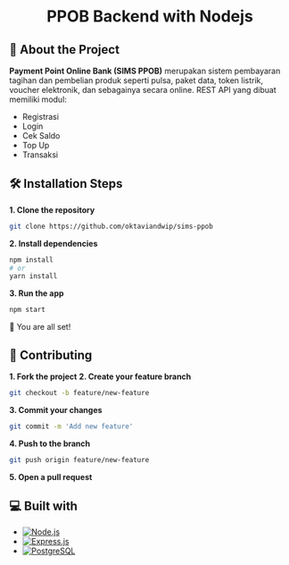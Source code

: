 <h1 align="center">
  PPOB Backend with Nodejs
</h1>

## 📝 About the Project

<b>Payment Point Online Bank (SIMS PPOB)</b> merupakan sistem pembayaran tagihan dan pembelian produk seperti pulsa, paket data, token listrik, voucher elektronik, dan sebagainya secara online. REST API yang dibuat memiliki modul:

- Registrasi
- Login
- Cek Saldo
- Top Up
- Transaksi

## 🛠️ Installation Steps

<b>1. Clone the repository</b>

```bash
git clone https://github.com/oktaviandwip/sims-ppob
```

<b>2. Install dependencies</b>

```bash
npm install
# or
yarn install
```

<b>3. Run the app</b>

```bash
npm start
```

🌟 You are all set!

## 🤝 Contributing

<b>1. Fork the project</b>
<b>2. Create your feature branch</b>

```bash
git checkout -b feature/new-feature
```

<b>3. Commit your changes</b>

```bash
git commit -m 'Add new feature'
```

<b>4. Push to the branch</b>

```bash
git push origin feature/new-feature
```

<b>5. Open a pull request</b>

## 💻 Built with

- [![Node.js][Node.js]][Node-url]
- [![Express.js][Express.js]][Express-url]
- [![PostgreSQL][PostgreSQL]][PostgreSQL-url]

[Node.js]: https://img.shields.io/badge/Node.js-43853D?style=for-the-badge&logo=node.js&logoColor=white
[Node-url]: https://nodejs.org/en
[Express.js]: https://img.shields.io/badge/express.js-%23404d59.svg?style=for-the-badge&logo=express&logoColor=%2361DAFB
[Express-url]: https://expressjs.com/
[Postgresql]: https://img.shields.io/badge/PostgreSQL-316192?style=for-the-badge&logo=postgresql&logoColor=white
[Postgresql-url]: https://www.postgresql.org/
